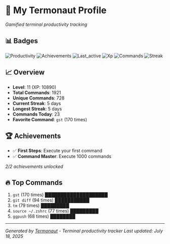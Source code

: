 # 🚀 My Termonaut Profile

*Gamified terminal productivity tracking*

## 📊 Badges

![Productivity](https://img.shields.io/badge/Productivity-80.0%25-green?style=flat-square&logo=terminal&logoColor=white) ![Achievements](https://img.shields.io/badge/Achievements-5%2F10-blue?style=flat-square&logo=terminal&logoColor=white) ![Last_active](https://img.shields.io/badge/Last+Active-5h+ago-green?style=flat-square&logo=terminal&logoColor=white) ![Xp](https://img.shields.io/badge/XP-Level+11+%2810890%2F14400%29-blue?style=flat-square&logo=terminal&logoColor=white) ![Commands](https://img.shields.io/badge/Commands-1921-blue?style=flat-square&logo=terminal&logoColor=white) ![Streak](https://img.shields.io/badge/Streak-5+days-green?style=flat-square&logo=terminal&logoColor=white) 

## 📈 Overview

- **Level**: 11 (XP: 10890)
- **Total Commands**: 1921
- **Unique Commands**: 728
- **Current Streak**: 5 days
- **Longest Streak**: 5 days
- **Commands Today**: 23
- **Favorite Command**: `gst` (170 times)

## 🏆 Achievements

- ✅ **First Steps**: Execute your first command
- ✅ **Command Master**: Execute 1000 commands

*2/2 achievements unlocked*

## 🔥 Top Commands

1. `gst` (170 times) ████████████████████
2. `git diff` (94 times) ███████████
3. `tm` (79 times) █████████
4. `source ~/.zshrc` (77 times) █████████
5. `ggpush` (68 times) ████████

---

*Generated by [Termonaut](https://github.com/oiahoon/termonaut) - Terminal productivity tracker*
*Last updated: July 18, 2025*
